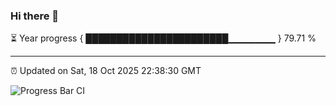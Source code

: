 ### Hi there 👋

⏳ Year progress { ███████████████████████▁▁▁▁▁▁▁ } 79.71 %

---

⏰ Updated on Sat, 18 Oct 2025 22:38:30 GMT

![Progress Bar CI](https://github.com/IshwaranRudhara/GIT-ACTION/workflows/Progress%20Bar%20CI/badge.svg)
